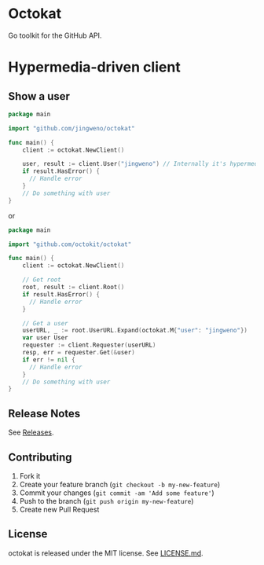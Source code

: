 # Octokat

Go toolkit for the GitHub API.

# Hypermedia-driven client

## Show a user

```go
package main

import "github.com/jingweno/octokat"

func main() {
    client := octokat.NewClient()

    user, result := client.User("jingweno") // Internally it's hypermedia-driven
    if result.HasError() {
      // Handle error
    }
    // Do something with user
}
```

or

```go
package main

import "github.com/octokit/octokat"

func main() {
    client := octokat.NewClient()

    // Get root
    root, result := client.Root()
    if result.HasError() {
      // Handle error
    }

    // Get a user
    userURL, _ := root.UserURL.Expand(octokat.M{"user": "jingweno"})
    var user User
    requester := client.Requester(userURL)
    resp, err = requester.Get(&user)
    if err != nil {
      // Handle error
    }
    // Do something with user
}
```

## Release Notes

See [Releases](https://github.com/octokit/octokat/releases).

## Contributing

1. Fork it
2. Create your feature branch (`git checkout -b my-new-feature`)
3. Commit your changes (`git commit -am 'Add some feature'`)
4. Push to the branch (`git push origin my-new-feature`)
5. Create new Pull Request

## License

octokat is released under the MIT license. See
[LICENSE.md](https://github.com/jingweno/octokat/blob/master/LICENSE.md).
```

